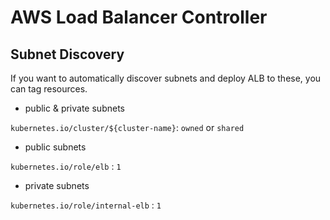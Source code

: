 # AWS Load Balancer Controller

## Subnet Discovery

If you want to automatically discover subnets and deploy ALB to these, you can tag resources.

- public & private subnets

`kubernetes.io/cluster/${cluster-name}`: `owned` or `shared`

- public subnets

`kubernetes.io/role/elb` : `1`

- private subnets

`kubernetes.io/role/internal-elb` : `1`
